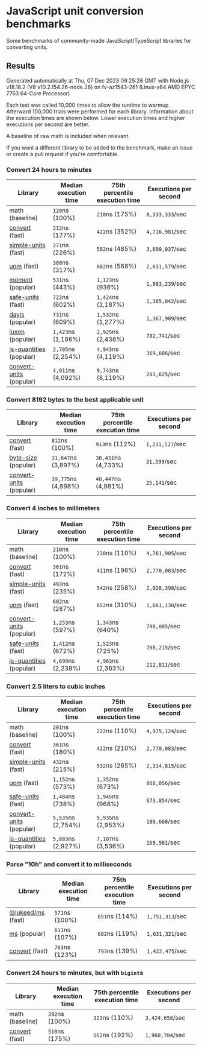 # JavaScript unit conversion benchmarks

Some benchmarks of community-made JavaScript/TypeScript libraries for converting units.

## Results

<!-- beginblock(results) -->

Generated automatically at Thu, 07 Dec 2023 09:25:28 GMT with Node.js v18.18.2 (V8 v10.2.154.26-node.26) on fv-az1543-261 (Linux-x64 AMD EPYC 7763 64-Core Processor)

Each test was called 10,000 times to allow the runtime to warmup.
Afterward 100,000 trials were performed for each library.
Information about the execution times are shown below.
Lower execution times and higher executions per second are better.

A baseline of raw math is included when relevant.

If you want a different library to be added to the benchmark, make an issue or create a pull request if you're comfortable.

### Convert 24 hours to minutes

| Library                                                            | Median execution time | 75th percentile execution time | Executions per second |
| ------------------------------------------------------------------ | --------------------- | ------------------------------ | --------------------- |
| math (baseline)                                                    | `120`ns (100%)        | `210`ns (175%)                 | `8,333,333`/sec       |
| [convert](https://npmjs.com/package/convert) (fast)                | `212`ns (177%)        | `422`ns (352%)                 | `4,716,981`/sec       |
| [simple-units](https://npmjs.com/package/simple-units) (fast)      | `271`ns (226%)        | `582`ns (485%)                 | `3,690,037`/sec       |
| [uom](https://npmjs.com/package/uom) (fast)                        | `380`ns (317%)        | `682`ns (568%)                 | `2,631,579`/sec       |
| [moment](https://npmjs.com/package/moment) (popular)               | `531`ns (443%)        | `1,123`ns (936%)               | `1,883,239`/sec       |
| [safe-units](https://npmjs.com/package/safe-units) (fast)          | `722`ns (602%)        | `1,424`ns (1,187%)             | `1,385,042`/sec       |
| [dayjs](https://npmjs.com/package/dayjs) (popular)                 | `731`ns (609%)        | `1,532`ns (1,277%)             | `1,367,989`/sec       |
| [luxon](https://npmjs.com/package/luxon) (popular)                 | `1,423`ns (1,186%)    | `2,925`ns (2,438%)             | `702,741`/sec         |
| [js-quantities](https://npmjs.com/package/js-quantities) (popular) | `2,705`ns (2,254%)    | `4,943`ns (4,119%)             | `369,686`/sec         |
| [convert-units](https://npmjs.com/package/convert-units) (popular) | `4,911`ns (4,092%)    | `9,743`ns (8,119%)             | `203,625`/sec         |

### Convert 8192 bytes to the best applicable unit

| Library                                                            | Median execution time | 75th percentile execution time | Executions per second |
| ------------------------------------------------------------------ | --------------------- | ------------------------------ | --------------------- |
| [convert](https://npmjs.com/package/convert) (fast)                | `812`ns (100%)        | `913`ns (112%)                 | `1,231,527`/sec       |
| [byte-size](https://npmjs.com/package/byte-size) (popular)         | `31,647`ns (3,897%)   | `38,431`ns (4,733%)            | `31,599`/sec          |
| [convert-units](https://npmjs.com/package/convert-units) (popular) | `39,775`ns (4,898%)   | `40,447`ns (4,981%)            | `25,141`/sec          |

### Convert 4 inches to millimeters

| Library                                                            | Median execution time | 75th percentile execution time | Executions per second |
| ------------------------------------------------------------------ | --------------------- | ------------------------------ | --------------------- |
| math (baseline)                                                    | `210`ns (100%)        | `230`ns (110%)                 | `4,761,905`/sec       |
| [convert](https://npmjs.com/package/convert) (fast)                | `361`ns (172%)        | `411`ns (196%)                 | `2,770,083`/sec       |
| [simple-units](https://npmjs.com/package/simple-units) (fast)      | `493`ns (235%)        | `542`ns (258%)                 | `2,028,398`/sec       |
| [uom](https://npmjs.com/package/uom) (fast)                        | `602`ns (287%)        | `652`ns (310%)                 | `1,661,130`/sec       |
| [convert-units](https://npmjs.com/package/convert-units) (popular) | `1,253`ns (597%)      | `1,343`ns (640%)               | `798,085`/sec         |
| [safe-units](https://npmjs.com/package/safe-units) (fast)          | `1,412`ns (672%)      | `1,523`ns (725%)               | `708,215`/sec         |
| [js-quantities](https://npmjs.com/package/js-quantities) (popular) | `4,699`ns (2,238%)    | `4,963`ns (2,363%)             | `212,811`/sec         |

### Convert 2.5 liters to cubic inches

| Library                                                            | Median execution time | 75th percentile execution time | Executions per second |
| ------------------------------------------------------------------ | --------------------- | ------------------------------ | --------------------- |
| math (baseline)                                                    | `201`ns (100%)        | `222`ns (110%)                 | `4,975,124`/sec       |
| [convert](https://npmjs.com/package/convert) (fast)                | `361`ns (180%)        | `422`ns (210%)                 | `2,770,083`/sec       |
| [simple-units](https://npmjs.com/package/simple-units) (fast)      | `432`ns (215%)        | `532`ns (265%)                 | `2,314,815`/sec       |
| [uom](https://npmjs.com/package/uom) (fast)                        | `1,152`ns (573%)      | `1,352`ns (673%)               | `868,056`/sec         |
| [safe-units](https://npmjs.com/package/safe-units) (fast)          | `1,484`ns (738%)      | `1,945`ns (968%)               | `673,854`/sec         |
| [convert-units](https://npmjs.com/package/convert-units) (popular) | `5,535`ns (2,754%)    | `5,935`ns (2,953%)             | `180,668`/sec         |
| [js-quantities](https://npmjs.com/package/js-quantities) (popular) | `5,883`ns (2,927%)    | `7,107`ns (3,536%)             | `169,981`/sec         |

### Parse "10h" and convert it to milliseconds

| Library                                                   | Median execution time | 75th percentile execution time | Executions per second |
| --------------------------------------------------------- | --------------------- | ------------------------------ | --------------------- |
| [@lukeed/ms](https://npmjs.com/package/@lukeed/ms) (fast) | `571`ns (100%)        | `651`ns (114%)                 | `1,751,313`/sec       |
| [ms](https://npmjs.com/package/ms) (popular)              | `613`ns (107%)        | `682`ns (119%)                 | `1,631,321`/sec       |
| [convert](https://npmjs.com/package/convert) (fast)       | `703`ns (123%)        | `793`ns (139%)                 | `1,422,475`/sec       |

### Convert 24 hours to minutes, but with `bigint`s

| Library                                             | Median execution time | 75th percentile execution time | Executions per second |
| --------------------------------------------------- | --------------------- | ------------------------------ | --------------------- |
| math (baseline)                                     | `292`ns (100%)        | `321`ns (110%)                 | `3,424,658`/sec       |
| [convert](https://npmjs.com/package/convert) (fast) | `510`ns (175%)        | `562`ns (192%)                 | `1,960,784`/sec       |

<!-- endblock(results) -->
